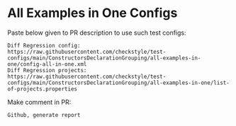 # All Examples in One Configs
Paste below given to PR description to use such test configs:
```
Diff Regression config: https://raw.githubusercontent.com/checkstyle/test-configs/main/ConstructorsDeclarationGrouping/all-examples-in-one/config-all-in-one.xml
Diff Regression projects: https://raw.githubusercontent.com/checkstyle/test-configs/main/ConstructorsDeclarationGrouping/all-examples-in-one/list-of-projects.properties
```
Make comment in PR:
```
Github, generate report
```
